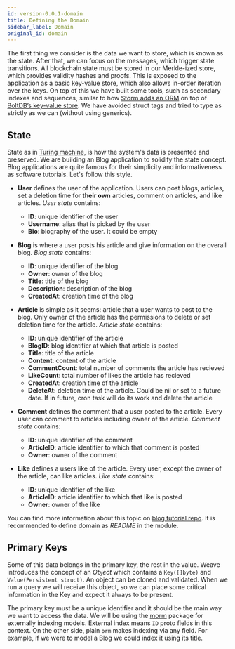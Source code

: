 ```yaml
---
id: version-0.0.1-domain
title: Defining the Domain
sidebar_label: Domain
original_id: domain
---
```


The first thing we consider is the data we want to store, which is known as the state. After that, we can focus on the messages, which trigger state transitions. All blockchain state must be stored in our Merkle-ized store, which provides validity hashes and proofs. This is exposed to the application as a basic key-value store, which also allows in-order iteration over the keys. On top of this we have built some tools, such as secondary indexes and sequences, similar to how [Storm adds an ORM](https://github.com/asdine/storm#simple-crud-system) on top of [BoltDB’s key-value store](https://github.com/boltdb/bolt#using-buckets). We have avoided struct tags and tried to type as strictly as we can (without using generics).

## State

State as in [Turing machine](https://en.wikipedia.org/wiki/Turing_machine), is how the system's data is presented and preserved. We are building an Blog application to solidify the state concept. Blog applications are quite famous for their simplicity and informativeness as software tutorials. Let's follow this style.

- **User** defines the user of the application. Users can post blogs, articles, set a deletion time for **their own** articles, comment on articles, and like articles. _User state_ contains:

  - **ID**: unique identifier of the user
  - **Username**: alias that is picked by the user
  - **Bio**: biography of the user. It could be empty

- **Blog** is where a user posts his article and give information on the overall blog. _Blog state_ contains:

  - **ID**: unique identifier of the blog
  - **Owner**: owner of the blog
  - **Title**: title of the blog
  - **Description**: description of the blog
  - **CreatedAt**: creation time of the blog

- **Article** is simple as it seems: article that a user wants to post to the blog. Only owner of the article has the permissions to delete or set deletion time for the article. _Article state_ contains:

  - **ID**: unique identifier of the article
  - **BlogID**: blog identifier at which that article is posted
  - **Title**: title of the article
  - **Content**: content of the article
  - **CommentCount**: total number of comments the article has recieved
  - **LikeCount**: total number of likes the article has recieved
  - **CreatedAt**: creation time of the article
  - **DeleteAt**: deletion time of the article. Could be nil or set to a future date. If in future, cron task will do its work and delete the article

- **Comment** defines the comment that a user posted to the article. Every user can comment to articles including owner of the article. _Comment state_ contains:

  - **ID**: unique identifier of the comment
  - **ArticleID**: article identifier to which that comment is posted
  - **Owner**: owner of the comment

- **Like** defines a users like of the article. Every user, except the owner of the article, can like articles. _Like state_ contains:
  - **ID**: unique identifier of the like
  - **ArticleID**: article identifier to which that like is posted
  - **Owner**: owner of the like

You can find more information about this topic on [blog tutorial repo](https://github.com/iov-one/blog-tutorial/blob/master/x/blog/README.md 'README.md'). It is recommended to define domain as _README_ in the module.

## Primary Keys

Some of this data belongs in the primary key, the rest in the value. Weave introduces the concept of an _Object_ which contains a `Key([]byte)` and `Value(Persistent struct)`. An object can be cloned and validated. When we run a query we will receive this object, so we can place some critical information in the Key and expect it always to be present.

The primary key must be a unique identifier and it should be the main way we want to access the data. We will be using the [morm](weave/tutorial/06-buckets#CustomBucket) package for externally indexing models. External index means `ID` proto fields in this context. On the other side, plain `orm` makes indexing via any field. For example, if we were to model a Blog we could index it using its title.
